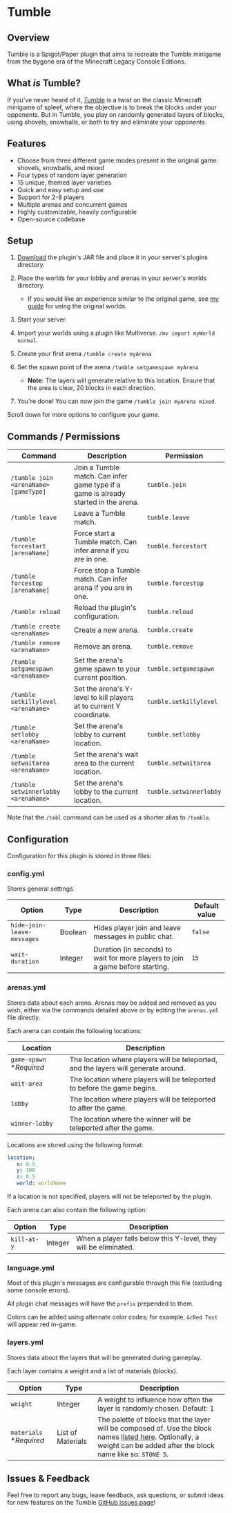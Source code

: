 # Tumble  

## Overview  

Tumble is a Spigot/Paper plugin that aims to recreate the Tumble minigame from the bygone era of the Minecraft Legacy Console Editions.  

## What *is* Tumble?

If you've never heard of it, [Tumble](https://minecraft.wiki/w/tumble) is a twist on the classic Minecraft minigame of spleef, where the objective is to break the blocks under your opponents. 
But in Tumble, you play on randomly generated layers of blocks, using shovels, snowballs, or both to try and eliminate your opponents.

## Features  

- Choose from three different game modes present in the original game: shovels, snowballs, and mixed
- Four types of random layer generation
- 15 unique, themed layer varieties
- Quick and easy setup and use
- Support for 2-8 players
- Multiple arenas and concurrent games
- Highly customizable, heavily configurable
- Open-source codebase

## Setup

1. [Download](https://github.com/MylesAndMore/Tumble/releases) the plugin's JAR file and place it in your server's plugins directory.
2. Place the worlds for your lobby and arenas in your server's worlds directory.
    - If you would like an experience similar to the original game, see [my guide](OG_GUIDE.md) for using the original worlds.  

3. Start your server.
4. Import your worlds using a plugin like Multiverse. ```/mv import myWorld normal```.
5. Create your first arena `/tumble create myArena`
6. Set the spawn point of the arena `/tumble setgamespawn myArena`
   - **Note**: The layers will generate relative to this location. Ensure that the area is clear, 20 blocks in each direction.

7. You're done! You can now join the game ```/tumble join myArena mixed```.

Scroll down for more options to configure your game.  

## Commands / Permissions

| Command                               | Description                                                                         | Permission              |
|---------------------------------------|-------------------------------------------------------------------------------------|-------------------------|
| `/tumble join <arenaName> [gameType]` | Join a Tumble match. Can infer game type if a game is already started in the arena. | `tumble.join`           |
| `/tumble leave`                       | Leave a Tumble match.                                                               | `tumble.leave`          |
| `/tumble forcestart [arenaName]`      | Force start a Tumble match. Can infer arena if you are in one.                      | `tumble.forcestart`     |
| `/tumble forcestop [arenaName]`       | Force stop a Tumble match. Can infer arena if you are in one.                       | `tumble.forcestop`      |
| `/tumble reload`                      | Reload the plugin's configuration.                                                  | `tumble.reload`         |
| `/tumble create <arenaName>`          | Create a new arena.                                                                 | `tumble.create`         |
| `/tumble remove <arenaName>`          | Remove an arena.                                                                    | `tumble.remove`         |
| `/tumble setgamespawn <arenaName>`    | Set the arena's game spawn to your current position.                                | `tumble.setgamespawn`   |
| `/tumble setkillylevel <arenaName>`   | Set the arena's Y-level to kill players at to current Y coordinate.                 | `tumble.setkillylevel`  |
| `/tumble setlobby <arenaName>`        | Set the arena's lobby to current location.                                          | `tumble.setlobby`       |
| `/tumble setwaitarea <arenaName>`     | Set the arena's wait area to the current location.                                  | `tumble.setwaitarea`    |
| `/tumble setwinnerlobby <arenaName>`  | Set the arena's lobby to the current location.                                      | `tumble.setwinnerlobby` |

Note that the `/tmbl` command can be used as a shorter alias to `/tumble`.

## Configuration  
Configuration for this plugin is stored in three files:

### config.yml
Stores general settings.

| Option                     | Type    | Description                                                                    | Default value |
|----------------------------|---------|--------------------------------------------------------------------------------|---------------|
| `hide-join-leave-messages` | Boolean | Hides player join and leave messages in public chat.                           | `false`       |
| `wait-duration`            | Integer | Duration (in seconds) to wait for more players to join a game before starting. | `15`          |

### arenas.yml
Stores data about each arena.
Arenas may be added and removed as you wish, either via the commands detailed above or by editing the `arenas.yml` file directly.

Each arena can contain the following locations:

| Location                 | Description                                                                         |
|--------------------------|-------------------------------------------------------------------------------------|
| `game-spawn` **Required* | The location where players will be teleported, and the layers will generate around. |
| `wait-area`              | The location where players will be teleported to before the game begins.            |
| `lobby`                  | The location where players will be teleported to after the game.                    |
| `winner-lobby`           | The location where the winner will be teleported after the game.                    |

Locations are stored using the following format:
```yaml
location:
   x: 0.5
   y: 100
   z: 0.5
   world: worldName
```
If a location is not specified, players will not be teleported by the plugin.

Each arena can also contain the following option:

| Option      | Type    | Description                                                      |
|-------------|---------|------------------------------------------------------------------|
| `kill-at-y` | Integer | When a player falls below this Y-level, they will be eliminated. |

### language.yml
Most of this plugin's messages are configurable through this file (excluding some console errors).

All plugin chat messages will have the `prefix` prepended to them. 

Colors can be added using alternate color codes; for example, `&cRed Text` will appear red in-game.

### layers.yml
Stores data about the layers that will be generated during gameplay.

Each layer contains a weight and a list of materials (blocks).

| Option                  | Type              | Description                                                                                                                                                                                                                                |
|-------------------------|-------------------|--------------------------------------------------------------------------------------------------------------------------------------------------------------------------------------------------------------------------------------------|
| `weight`                | Integer           | A weight to influence how often the layer is randomly chosen. Default: 1                                                                                                                                                                   |
| `materials` **Required* | List of Materials | The palette of blocks that the layer will be composed of. Use the block names [listed here](https://hub.spigotmc.org/javadocs/bukkit/org/bukkit/Material.html). Optionally, a weight can be added after the block name like so: `STONE 5`. |`


## Issues & Feedback  

Feel free to report any bugs, leave feedback, ask questions, or submit ideas for new features on the Tumble [GitHub issues page](https://github.com/MylesAndMore/tumble/issues/new)!  

